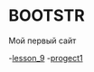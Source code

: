 

# BOOTSTR
Мой первый сайт

-[lesson_9](https://kruzhayev.github.io/lesson_9/ "Страницу сверстал
С ПОМОЩЮ БИБЛИОТЕКИ BOOTSTRAP.CSS")
-[progect1](https://kruzhayev.github.io/progect1/ "Проверка адоптации")
